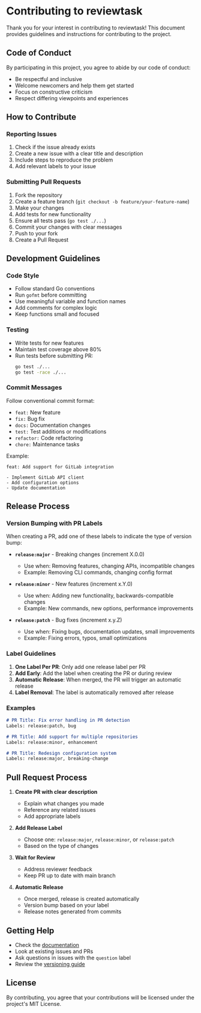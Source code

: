 # Contributing to reviewtask

Thank you for your interest in contributing to reviewtask! This document provides guidelines and instructions for contributing to the project.

## Code of Conduct

By participating in this project, you agree to abide by our code of conduct:
- Be respectful and inclusive
- Welcome newcomers and help them get started
- Focus on constructive criticism
- Respect differing viewpoints and experiences

## How to Contribute

### Reporting Issues

1. Check if the issue already exists
2. Create a new issue with a clear title and description
3. Include steps to reproduce the problem
4. Add relevant labels to your issue

### Submitting Pull Requests

1. Fork the repository
2. Create a feature branch (`git checkout -b feature/your-feature-name`)
3. Make your changes
4. Add tests for new functionality
5. Ensure all tests pass (`go test ./...`)
6. Commit your changes with clear messages
7. Push to your fork
8. Create a Pull Request

## Development Guidelines

### Code Style

- Follow standard Go conventions
- Run `gofmt` before committing
- Use meaningful variable and function names
- Add comments for complex logic
- Keep functions small and focused

### Testing

- Write tests for new features
- Maintain test coverage above 80%
- Run tests before submitting PR:
  ```bash
  go test ./...
  go test -race ./...
  ```

### Commit Messages

Follow conventional commit format:
- `feat:` New feature
- `fix:` Bug fix
- `docs:` Documentation changes
- `test:` Test additions or modifications
- `refactor:` Code refactoring
- `chore:` Maintenance tasks

Example:
```
feat: Add support for GitLab integration

- Implement GitLab API client
- Add configuration options
- Update documentation
```

## Release Process

### Version Bumping with PR Labels

When creating a PR, add one of these labels to indicate the type of version bump:

- **`release:major`** - Breaking changes (increment X.0.0)
  - Use when: Removing features, changing APIs, incompatible changes
  - Example: Removing CLI commands, changing config format

- **`release:minor`** - New features (increment x.Y.0)
  - Use when: Adding new functionality, backwards-compatible changes
  - Example: New commands, new options, performance improvements

- **`release:patch`** - Bug fixes (increment x.y.Z)
  - Use when: Fixing bugs, documentation updates, small improvements
  - Example: Fixing errors, typos, small optimizations

### Label Guidelines

1. **One Label Per PR**: Only add one release label per PR
2. **Add Early**: Add the label when creating the PR or during review
3. **Automatic Release**: When merged, the PR will trigger an automatic release
4. **Label Removal**: The label is automatically removed after release

### Examples

```markdown
# PR Title: Fix error handling in PR detection
Labels: release:patch, bug

# PR Title: Add support for multiple repositories
Labels: release:minor, enhancement

# PR Title: Redesign configuration system
Labels: release:major, breaking-change
```

## Pull Request Process

1. **Create PR with clear description**
   - Explain what changes you made
   - Reference any related issues
   - Add appropriate labels

2. **Add Release Label**
   - Choose one: `release:major`, `release:minor`, or `release:patch`
   - Based on the type of changes

3. **Wait for Review**
   - Address reviewer feedback
   - Keep PR up to date with main branch

4. **Automatic Release**
   - Once merged, release is created automatically
   - Version bump based on your label
   - Release notes generated from commits

## Getting Help

- Check the [documentation](docs/)
- Look at existing issues and PRs
- Ask questions in issues with the `question` label
- Review the [versioning guide](versioning.md)

## License

By contributing, you agree that your contributions will be licensed under the project's MIT License.